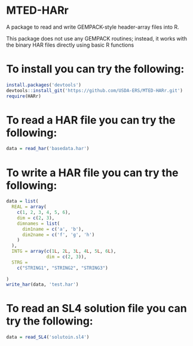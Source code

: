 # MTED-HARr
A package to read and write GEMPACK-style header-array files into R. 

This package does not use any GEMPACK routines; instead, it works with the binary HAR files directly using basic R functions 

# To install you can try the following: 
```R
install.packages('devtools')
devtools::install_git('https://github.com/USDA-ERS/MTED-HARr.git')
require(HARr)
```
# To read a HAR file you can try the following: 
```R
data = read_har('basedata.har')
```

# To write a HAR file you can try the following: 
```R
data = list(
  REAL = array(
    c(1, 2, 3, 4, 5, 6),
    dim = c(2, 3),
    dimnames = list(
      dim1name = c('a', 'b'),
      dim2name = c('f', 'g', 'h')
    )
  ),
  INTG = array(c(1L, 2L, 3L, 4L, 5L, 6L),
               dim = c(2, 3)),
  STRG =
    c("STRING1", "STRING2", "STRING3")
  
)
write_har(data, 'test.har')
```
# To read an SL4 solution file you can try the following: 
```R
data = read_SL4('solutoin.sl4')
```

